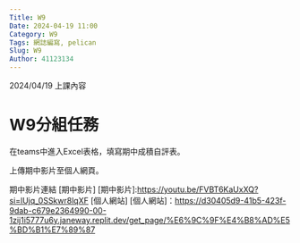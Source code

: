 ```yaml
---
Title: W9
Date: 2024-04-19 11:00
Category: W9
Tags: 網誌編寫, pelican
Slug: W9
Author: 41123134
---
```


2024/04/19 上課內容

<!-- PELICAN_END_SUMMARY -->

# W9分組任務
在teams中進入Excel表格，填寫期中成積自評表。

上傳期中影片至個人網頁。

期中影片連結
[期中影片]
[期中影片]:https://youtu.be/FVBT6KaUxXQ?si=lUjq_0SSkwr8lqXF
[個人網站]
[個人網站]：https://d30405d9-41b5-423f-9dab-c679e2364990-00-1zij1i5777u6y.janeway.replit.dev/get_page/%E6%9C%9F%E4%B8%AD%E5%BD%B1%E7%89%87